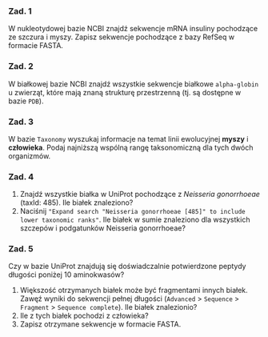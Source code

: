 ### Zad. 1
W nukleotydowej bazie NCBI znajdź sekwencje mRNA insuliny pochodzące ze szczura i myszy. Zapisz sekwencje pochodzące z bazy RefSeq w formacie FASTA.

### Zad. 2
W białkowej bazie NCBI znajdź wszystkie sekwencje białkowe `alpha-globin` u zwierząt, które mają znaną strukturę przestrzenną (tj. są dostępne w bazie `PDB`).

### Zad. 3
W bazie `Taxonomy` wyszukaj informacje na temat linii ewolucyjnej **myszy** i **człowieka**. Podaj najniższą wspólną rangę taksonomiczną dla tych dwóch organizmów.

### Zad. 4
1. Znajdź wszystkie białka w UniProt pochodzące z *Neisseria gonorrhoeae* (taxId: 485). Ile białek znaleziono?
2. Naciśnij `"Expand search "Neisseria gonorrhoeae [485]" to include lower taxonomic ranks"`. Ile białek w sumie znaleziono dla wszystkich szczepów i podgatunków Neisseria gonorrhoeae?

### Zad. 5
Czy w bazie UniProt znajdują się doświadczalnie potwierdzone peptydy długości poniżej 10 aminokwasów?
1. Większość otrzymanych białek może być fragmentami innych białek. Zawęź wyniki do sekwencji pełnej długości (`Advanced` > `Sequence` > `Fragment` > `Sequence complete`). Ile białek znalezionio?
2. Ile z tych białek pochodzi z człowieka?
3. Zapisz otrzymane sekwencje w formacie FASTA.